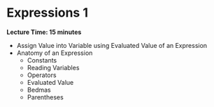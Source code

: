 # Expressions 1

**Lecture Time: 15 minutes**

* Assign Value into Variable using Evaluated Value of an Expression
* Anatomy of an Expression
    * Constants
    * Reading Variables
    * Operators
    * Evaluated Value
    * Bedmas
    * Parentheses
